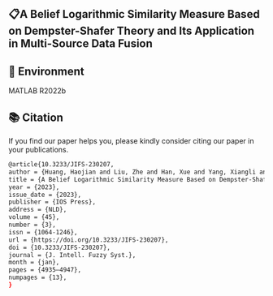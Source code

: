## 📋A Belief Logarithmic Similarity Measure Based on Dempster-Shafer Theory and Its Application in Multi-Source Data Fusion


## :hammer: Environment
MATLAB R2022b

## :books: Citation

If you find our paper helps you, please kindly consider citing our paper in your publications.
```bash
@article{10.3233/JIFS-230207,
author = {Huang, Haojian and Liu, Zhe and Han, Xue and Yang, Xiangli and Liu, Lusi},
title = {A Belief Logarithmic Similarity Measure Based on Dempster-Shafer Theory and Its Application in Multi-Source Data Fusion},
year = {2023},
issue_date = {2023},
publisher = {IOS Press},
address = {NLD},
volume = {45},
number = {3},
issn = {1064-1246},
url = {https://doi.org/10.3233/JIFS-230207},
doi = {10.3233/JIFS-230207},
journal = {J. Intell. Fuzzy Syst.},
month = {jan},
pages = {4935–4947},
numpages = {13},
}
```